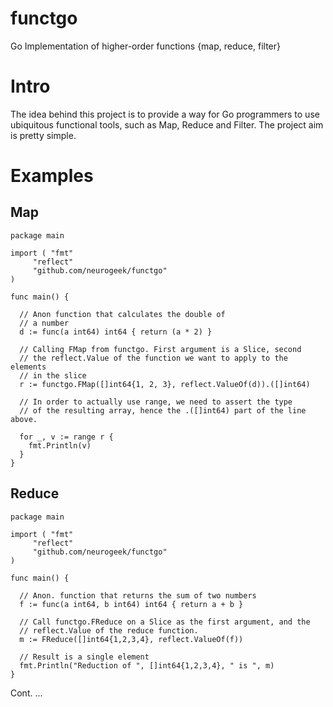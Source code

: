 functgo
=======

Go Implementation of higher-order functions {map, reduce, filter}

Intro
=====

The idea behind this project is to provide a way for Go programmers to use ubiquitous functional tools, such as Map, Reduce and Filter.
The project aim is pretty simple.

Examples
========

Map
---

    package main

    import ( "fmt"
         "reflect"
         "github.com/neurogeek/functgo"
    )

    func main() {

      // Anon function that calculates the double of
      // a number
      d := func(a int64) int64 { return (a * 2) }

      // Calling FMap from functgo. First argument is a Slice, second
      // the reflect.Value of the function we want to apply to the elements
      // in the slice
      r := functgo.FMap([]int64{1, 2, 3}, reflect.ValueOf(d)).([]int64)

      // In order to actually use range, we need to assert the type 
      // of the resulting array, hence the .([]int64) part of the line above.

      for _, v := range r {
        fmt.Println(v)
      }
    }


Reduce
------

    package main

    import ( "fmt"
         "reflect"
         "github.com/neurogeek/functgo"
    )

    func main() {

      // Anon. function that returns the sum of two numbers
      f := func(a int64, b int64) int64 { return a + b }

      // Call functgo.FReduce on a Slice as the first argument, and the 
      // reflect.Value of the reduce function.
      m := FReduce([]int64{1,2,3,4}, reflect.ValueOf(f))

      // Result is a single element
      fmt.Println("Reduction of ", []int64{1,2,3,4}, " is ", m)
    }

Cont.
...
